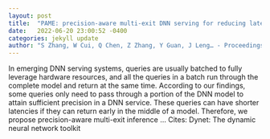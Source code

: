 ```yaml
---
layout: post
title:  "PAME: precision-aware multi-exit DNN serving for reducing latencies of batched inferences"
date:   2022-06-20 23:00:52 -0400
categories: jekyll update
author: "S Zhang, W Cui, Q Chen, Z Zhang, Y Guan, J Leng… - Proceedings of the 36th …, 2022"
---
```

In emerging DNN serving systems, queries are usually batched to fully leverage hardware resources, and all the queries in a batch run through the complete model and return at the same time. According to our findings, some queries only need to pass through a portion of the DNN model to attain sufficient precision in a DNN service. These queries can have shorter latencies if they can return early in the middle of a model. Therefore, we propose precision-aware multi-exit inference …
Cites: ‪Dynet: The dynamic neural network toolkit‬  